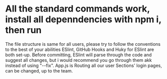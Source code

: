 # All the standard commands work, install all depenndencies with npm i, then run

The file structure is same for all users, please try to follow the conventions to the best of your abilities
ESlint, GitHub Hooks and Huky for ESlint are both set-up.
Before committing, ESlint will parse through the code and suggest all changes, but i would recommend you go through them akk instead of using "--fix".
App.js is Routing all our user Sections' login pages, can be changed, up to the team.
